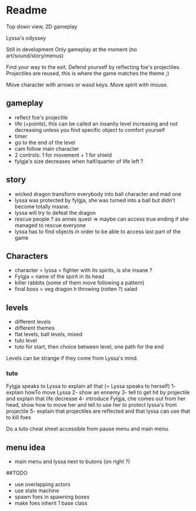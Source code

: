 # Readme

Top down view, 2D gameplay

Lyssa's odyssey

Still in development
Only gameplay at the moment (no art/sound/story/menus)

Find your way to the exit. Defend yourself by reflecting foe's projectiles. Projectiles are reused, this is where the game matches the theme ;)

Move character with arrows or wasd keys. Move spirit with mouse.

## gameplay

- reflect foe's projectile
- life (+points), this can be called an insanity level increasing and not decreasing unless you find specific object to comfort yourself
- timer
- go to the end of the level
- cam follow main character
- 2 controls: 1 for movement + 1 for shield
- fylgja's size decreases when half/quarter of life left ?

## story

- wicked dragon transform everybody into ball character and mad one
- lyssa was protected by fylgja, she was turned into a ball but didn't become totally insane.
- lyssa will try to defeat the dragon
- rescue people ? as annex quest => maybe can access true ending if she managed to rescue everyone
- lyssa has to find objects in order to be able to access last part of the game

## Characters

- character = lyssa = fighter with its spirits, is she insane ?
- Fylgja = name of the spirit in its head
- killer rabbits (some of them move following a pattern)
- final boss = veg dragon h throwing (rotten ?) salad

## levels
- different levels
- different themes
- flat levels, ball levels, mixed
- tuto level
- tuto for start, then choice between level, one path for the end

Levels can be strange if they come from  Lyssa's mind. 

### tuto

Fylgja speaks to Lyssa to explain all that (= Lyssa speaks to herself)
1- explain howTo move Lyssa
2- show an ennemy
3- tell to get hit by projectile and explain that life decrease
4- introduce Fylgja, che comes out from her head, show how to move her and tell to use her to protect lyssa's from projectile
5- explain that projectiles are reflected and that lyssa can use that to kill foes

Do a tuto cheat sheet accessible from pause menu and main menu.

## menu idea
- main menu and lyssa next to butons (on right ?)

##TODO

- use overlapping actors
- use state machine
- spawn foes in spawning boxes
- make foes inherit 1 base class